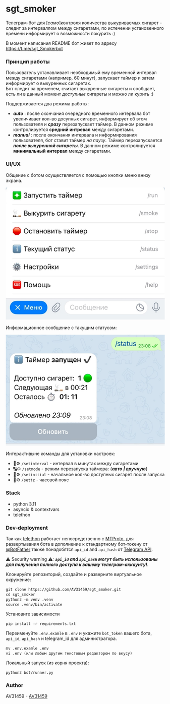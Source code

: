 # sgt_smoker 

Телеграм-бот для [*само*]контроля количества выкуриваемых сигарет - следит за интерваллом между сигаретами, по истечении установенного времени информирует о возможности покурить :)

В момент написания README бот живет по адресу https://t.me/sgt_Smokerbot

### Принцип работы

Пользователь устанавливает необходимый ему временной интервал между сигаретами (например, 60 минут), запускает таймер и затем информирует о выкуренных сигаретах.    
Бот следит за временем, считает выкуренные сигареты и сообщает, есть ли в данный момент _доступные_ сигареты и можно ли курить :)    

Поддерживается два режима работы:   
-  ___auto___ : после окончания очередного временного интервала бот увеличивает кол-во досупных сигарет, информирует об этом пользователя и ___сразу___ перезапускает таймер. В данном режиме контролируется __средний интревал__ между сигаретами.
-  ___manual___ : после окончания интервала и информирования пользователя, бот ставит таймер _на паузу_. Таймер перезапускается ___после выкуренной сигареты___. В данном режиме контролируется __минимальный интервал__ между сигаретами.
    
### UI/UX

Общение с ботом осуществляется с помощью кнопки меню внизу экрана. 

![menu](readme_pics/menu.jpg)

Информационное сообщение с такущим статусом:

![alt text](readme_pics/status_msg.jpg)

Интерактивыне команды для установки настроек:

- 🔢⚙️ `/setinterval` - интервал в минутах между сигаретами
- 🔠⚙️ `/setmode` - режим перезапуска таймера: {___авто | вручную___}
- 🔢⚙️ `/setinitial` - начальное кол-во доступных сигарет после запуска
- 🔢⚙️ `/settz` - часовой пояс

### Stack

- python 3.11
- asyncio & contextvars
- telethon

### Dev-deployment

Так как [telethon](https://github.com/LonamiWebs/Telethon) работает непосредственно с [MTProto](https://core.telegram.org/mtproto), для развертывания бота в дополнение к стандартному бот-токену от [@BotFather](https://t.me/BotFather) также понадобятся `api_id` and `api_hash` от [Telegram API](https://core.telegram.org/api/obtaining_api_id#obtaining-api-id).    

⚠ Security warning ⚠: ___`api_id` and `api_hash` могут быть использованы для получения полного доступа к вашему телеграм-аккаунту!___.   

Клонируйте репозиторий, создайте и разверните виртуальное окружение:
```
git clone https://github.com/AV31459/sgt_smoker.git
cd sgt_smoker
python3 -m venv .venv
source .venv/bin/activate
```

Установите зависимости
```
pip install -r requirements.txt
```

Переименуйте `.env.examle` в `.env` и укажите `bot_token` вашего бота, `api_id`, `api_hash` и telegram_id для администратора.
```
mv .env.examle .env
vi .env (или любым другим текстовым редактором по вкусу)
```

Локальный запуск (из корня проекта):
```
python3 bot/runner.py
```

### Author

AV31459 - [AV31459](https://github.com/AV31459)  
